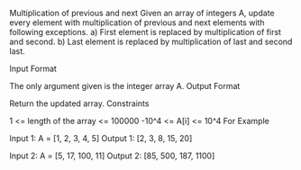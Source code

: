 Multiplication of previous and next
Given an array of integers A, update every element with multiplication of previous and next elements with following exceptions. a) First element is replaced by multiplication of first and second. b) Last element is replaced by multiplication of last and second last.


Input Format

The only argument given is the integer array A.
Output Format

Return the updated array.
Constraints

1 <= length of the array <= 100000
-10^4 <= A[i] <= 10^4 
For Example

Input 1:
    A = [1, 2, 3, 4, 5]
Output 1:
    [2, 3, 8, 15, 20]

Input 2:
    A = [5, 17, 100, 11]
Output 2:
    [85, 500, 187, 1100]